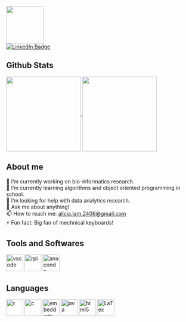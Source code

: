

<div id="header" align="left">
  <img src="https://media.giphy.com/media/lfZahQ89QU3ruLvjL1/giphy.gif" width="100"/>
</div>

<div id="badges">
  <a href="https://www.linkedin.com/in/alicia-lam-898644211">
    <img src="https://img.shields.io/badge/LinkedIn-blue?style=for-the-badge&logo=linkedin&logoColor=white" alt="LinkedIn Badge"/>
  </a>
</div>

## Github Stats

<a href="https://github.com/anuraghazra/github-readme-stats">
  <img height=200 align="center" src="https://github-readme-stats.vercel.app/api?username=loser564&show_icons=true&theme=transparent" />
</a>
<a href="https://github.com/anuraghazra/convoychat">
  <img height=200 align="center" src="https://github-readme-stats.vercel.app/api/top-langs?username=loser564&layout=compact&langs_count=8&card_width=320&theme=transparent" />
</a>

## About me
🔭 I’m currently working on bio-informatics research. <br>
 🌱 I’m currently learning algorithms and object oriented programming in school. <br>
🤔 I’m looking for help with data analytics research. <br>
💬 Ask me about anything! <br>
📫 How to reach me: alicia.lam.2406@gmail.com <br>
⚡ Fun fact: Big fan of mechnical keyboards!<br>

<h2> Tools and Softwares</h2>
<p align="left">
<img src="https://cdn.jsdelivr.net/gh/devicons/devicon/icons/vscode/vscode-original.svg" alt="vscode" width="45" height="45"/>
<img src="https://cdn.jsdelivr.net/gh/devicons/devicon/icons/raspberrypi/raspberrypi-original.svg" alt="rpi" width="45" height="45"/>
<img src="https://cdn.jsdelivr.net/gh/devicons/devicon/icons/anaconda/anaconda-original-wordmark.svg" alt="anaconda" width="45" height="45" />
          
</p>

<h2> Languages </h2>
<p align = "left"
<img src="https://cdn.jsdelivr.net/gh/devicons/devicon/icons/python/python-original.svg" alt="python" width="45" height="45"/>
<img src="https://cdn.jsdelivr.net/gh/devicons/devicon/icons/r/r-original.svg" alt="r" width="45" height="45" />
<img src="https://cdn.jsdelivr.net/gh/devicons/devicon/icons/c/c-original.svg" alt="c" width="45" height="45"/>
<img src="https://cdn.jsdelivr.net/gh/devicons/devicon/icons/embeddedc/embeddedc-original.svg" alt="embeddedc" width="45" height="45"/>
<img src="https://cdn.jsdelivr.net/gh/devicons/devicon/icons/java/java-original.svg" alt="java" width="45" height="45"/>
<img src="https://cdn.jsdelivr.net/gh/devicons/devicon/icons/html5/html5-original-wordmark.svg" alt="html5" width="45" height="45" />
<img src="https://cdn.jsdelivr.net/gh/devicons/devicon/icons/latex/latex-original.svg" alt="LaTex" width="45" height="45"/>
               
</p>



